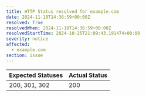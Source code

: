 ```yaml
---
title: HTTP Status resolved for example.com
date: 2024-11-10T14:36:59+00:00Z
resolved: True
resolvedWhen: 2024-11-10T14:36:59+00:00Z
resolvedStartTime: 2024-10-25T21:09:43.191474+00:00
severity: notice
affected:
  - example.com
section: issue
---
```


| Expected Statuses | Actual Status  |
|-------------------|----------------|
| 200, 301, 302 | 200 |
